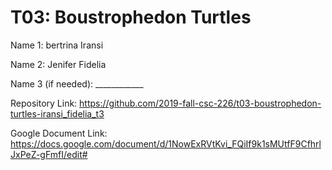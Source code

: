 # T03: Boustrophedon Turtles

Name 1: bertrina Iransi

Name 2: Jenifer Fidelia

Name 3 (if needed): ____________

Repository Link: https://github.com/2019-fall-csc-226/t03-boustrophedon-turtles-iransi_fidelia_t3

Google Document Link: https://docs.google.com/document/d/1NowExRVtKvi_FQiIf9k1sMUtfF9CfhrlJxPeZ-gFmfI/edit#
